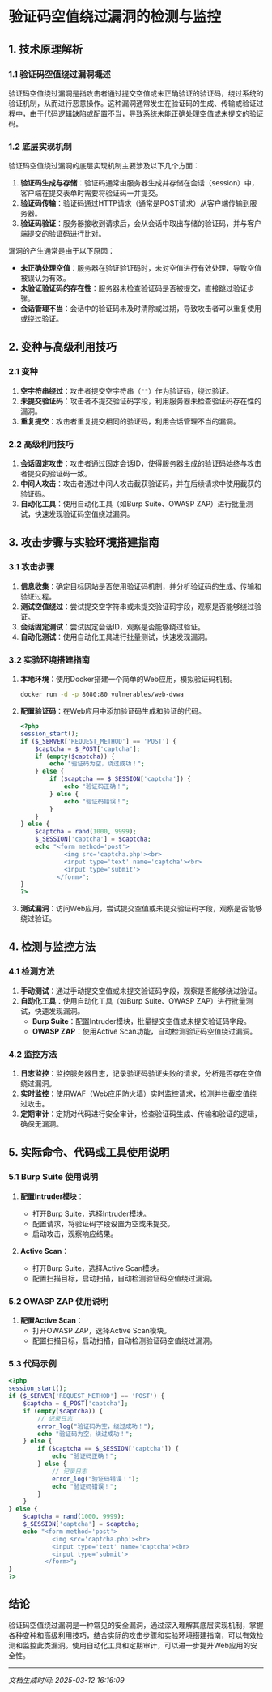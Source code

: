 # 验证码空值绕过漏洞的检测与监控

## 1. 技术原理解析

### 1.1 验证码空值绕过漏洞概述
验证码空值绕过漏洞是指攻击者通过提交空值或未正确验证的验证码，绕过系统的验证机制，从而进行恶意操作。这种漏洞通常发生在验证码的生成、传输或验证过程中，由于代码逻辑缺陷或配置不当，导致系统未能正确处理空值或未提交的验证码。

### 1.2 底层实现机制
验证码空值绕过漏洞的底层实现机制主要涉及以下几个方面：

1. **验证码生成与存储**：验证码通常由服务器生成并存储在会话（session）中，客户端在提交表单时需要将验证码一并提交。
2. **验证码传输**：验证码通过HTTP请求（通常是POST请求）从客户端传输到服务器。
3. **验证码验证**：服务器接收到请求后，会从会话中取出存储的验证码，并与客户端提交的验证码进行比对。

漏洞的产生通常是由于以下原因：
- **未正确处理空值**：服务器在验证验证码时，未对空值进行有效处理，导致空值被误认为有效。
- **未验证验证码的存在性**：服务器未检查验证码是否被提交，直接跳过验证步骤。
- **会话管理不当**：会话中的验证码未及时清除或过期，导致攻击者可以重复使用或绕过验证。

## 2. 变种与高级利用技巧

### 2.1 变种
1. **空字符串绕过**：攻击者提交空字符串（`""`）作为验证码，绕过验证。
2. **未提交验证码**：攻击者不提交验证码字段，利用服务器未检查验证码存在性的漏洞。
3. **重复提交**：攻击者重复提交相同的验证码，利用会话管理不当的漏洞。

### 2.2 高级利用技巧
1. **会话固定攻击**：攻击者通过固定会话ID，使得服务器生成的验证码始终与攻击者提交的验证码一致。
2. **中间人攻击**：攻击者通过中间人攻击截获验证码，并在后续请求中使用截获的验证码。
3. **自动化工具**：使用自动化工具（如Burp Suite、OWASP ZAP）进行批量测试，快速发现验证码空值绕过漏洞。

## 3. 攻击步骤与实验环境搭建指南

### 3.1 攻击步骤
1. **信息收集**：确定目标网站是否使用验证码机制，并分析验证码的生成、传输和验证过程。
2. **测试空值绕过**：尝试提交空字符串或未提交验证码字段，观察是否能够绕过验证。
3. **会话固定测试**：尝试固定会话ID，观察是否能够绕过验证。
4. **自动化测试**：使用自动化工具进行批量测试，快速发现漏洞。

### 3.2 实验环境搭建指南
1. **本地环境**：使用Docker搭建一个简单的Web应用，模拟验证码机制。
   ```bash
   docker run -d -p 8080:80 vulnerables/web-dvwa
   ```
2. **配置验证码**：在Web应用中添加验证码生成和验证的代码。
   ```php
   <?php
   session_start();
   if ($_SERVER['REQUEST_METHOD'] == 'POST') {
       $captcha = $_POST['captcha'];
       if (empty($captcha)) {
           echo "验证码为空，绕过成功！";
       } else {
           if ($captcha == $_SESSION['captcha']) {
               echo "验证码正确！";
           } else {
               echo "验证码错误！";
           }
       }
   } else {
       $captcha = rand(1000, 9999);
       $_SESSION['captcha'] = $captcha;
       echo "<form method='post'>
               <img src='captcha.php'><br>
               <input type='text' name='captcha'><br>
               <input type='submit'>
             </form>";
   }
   ?>
   ```
3. **测试漏洞**：访问Web应用，尝试提交空值或未提交验证码字段，观察是否能够绕过验证。

## 4. 检测与监控方法

### 4.1 检测方法
1. **手动测试**：通过手动提交空值或未提交验证码字段，观察是否能够绕过验证。
2. **自动化工具**：使用自动化工具（如Burp Suite、OWASP ZAP）进行批量测试，快速发现漏洞。
   - **Burp Suite**：配置Intruder模块，批量提交空值或未提交验证码字段。
   - **OWASP ZAP**：使用Active Scan功能，自动检测验证码空值绕过漏洞。

### 4.2 监控方法
1. **日志监控**：监控服务器日志，记录验证码验证失败的请求，分析是否存在空值绕过漏洞。
2. **实时监控**：使用WAF（Web应用防火墙）实时监控请求，检测并拦截空值绕过攻击。
3. **定期审计**：定期对代码进行安全审计，检查验证码生成、传输和验证的逻辑，确保无漏洞。

## 5. 实际命令、代码或工具使用说明

### 5.1 Burp Suite 使用说明
1. **配置Intruder模块**：
   - 打开Burp Suite，选择Intruder模块。
   - 配置请求，将验证码字段设置为空或未提交。
   - 启动攻击，观察响应结果。

2. **Active Scan**：
   - 打开Burp Suite，选择Active Scan模块。
   - 配置扫描目标，启动扫描，自动检测验证码空值绕过漏洞。

### 5.2 OWASP ZAP 使用说明
1. **配置Active Scan**：
   - 打开OWASP ZAP，选择Active Scan模块。
   - 配置扫描目标，启动扫描，自动检测验证码空值绕过漏洞。

### 5.3 代码示例
```php
<?php
session_start();
if ($_SERVER['REQUEST_METHOD'] == 'POST') {
    $captcha = $_POST['captcha'];
    if (empty($captcha)) {
        // 记录日志
        error_log("验证码为空，绕过成功！");
        echo "验证码为空，绕过成功！";
    } else {
        if ($captcha == $_SESSION['captcha']) {
            echo "验证码正确！";
        } else {
            // 记录日志
            error_log("验证码错误！");
            echo "验证码错误！";
        }
    }
} else {
    $captcha = rand(1000, 9999);
    $_SESSION['captcha'] = $captcha;
    echo "<form method='post'>
            <img src='captcha.php'><br>
            <input type='text' name='captcha'><br>
            <input type='submit'>
          </form>";
}
?>
```

## 结论
验证码空值绕过漏洞是一种常见的安全漏洞，通过深入理解其底层实现机制，掌握各种变种和高级利用技巧，结合实际的攻击步骤和实验环境搭建指南，可以有效检测和监控此类漏洞。使用自动化工具和定期审计，可以进一步提升Web应用的安全性。

---

*文档生成时间: 2025-03-12 16:16:09*
